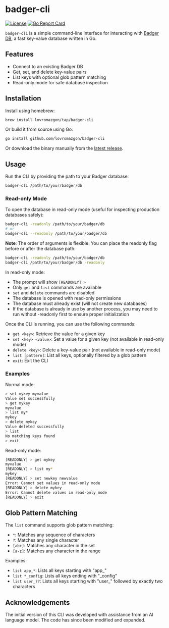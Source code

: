 # badger-cli

[![License](https://img.shields.io/github/license/lovromazgon/badger-cli)](https://github.com/ConduitIO/conduit/blob/main/LICENSE)
[![Go Report Card](https://goreportcard.com/badge/github.com/lovromazgon/badger-cli)](https://goreportcard.com/report/github.com/lovromazgon/badger-cli)

`badger-cli` is a simple command-line interface for interacting with [Badger DB](https://github.com/dgraph-io/badger), 
a fast key-value database written in Go.

## Features

- Connect to an existing Badger DB
- Get, set, and delete key-value pairs
- List keys with optional glob pattern matching
- Read-only mode for safe database inspection

## Installation

Install using homebrew:

```sh
brew install lovromazgon/tap/badger-cli
```

Or build it from source using Go:

```sh
go install github.com/lovromazgon/badger-cli
```

Or download the binary manually from the [latest release](https://github.com/lovromazgon/badger-cli/releases/latest).

## Usage

Run the CLI by providing the path to your Badger database:

```sh
badger-cli /path/to/your/badger/db
```

### Read-only Mode

To open the database in read-only mode (useful for inspecting production databases safely):

```sh
badger-cli -readonly /path/to/your/badger/db
# or
badger-cli --readonly /path/to/your/badger/db
```

**Note**: The order of arguments is flexible. You can place the readonly flag before or after the database path:

```sh
badger-cli -readonly /path/to/your/badger/db
badger-cli /path/to/your/badger/db -readonly
```

In read-only mode:
- The prompt will show `[READONLY] >`
- Only `get` and `list` commands are available
- `set` and `delete` commands are disabled
- The database is opened with read-only permissions
- The database must already exist (will not create new databases)
- If the database is already in use by another process, you may need to run without -readonly first to ensure proper initialization

Once the CLI is running, you can use the following commands:

- `get <key>`: Retrieve the value for a given key
- `set <key> <value>`: Set a value for a given key (not available in read-only mode)
- `delete <key>`: Delete a key-value pair (not available in read-only mode)
- `list [pattern]`: List all keys, optionally filtered by a glob pattern
- `exit`: Exit the CLI

### Examples

Normal mode:
```sh
> set mykey myvalue
Value set successfully
> get mykey
myvalue
> list my*
mykey
> delete mykey
Value deleted successfully
> list
No matching keys found
> exit
```

Read-only mode:
```sh
[READONLY] > get mykey
myvalue
[READONLY] > list my*
mykey
[READONLY] > set newkey newvalue
Error: Cannot set values in read-only mode
[READONLY] > delete mykey
Error: Cannot delete values in read-only mode
[READONLY] > exit
```

## Glob Pattern Matching

The `list` command supports glob pattern matching:

- `*`: Matches any sequence of characters
- `?`: Matches any single character
- `[abc]`: Matches any character in the set
- `[a-z]`: Matches any character in the range

Examples:
- `list app_*`: Lists all keys starting with "app_"
- `list *_config`: Lists all keys ending with "_config"
- `list user_??`: Lists all keys starting with "user_" followed by exactly two characters

## Acknowledgements

The initial version of this CLI was developed with assistance from an AI language model. The code has since been modified and expanded.
